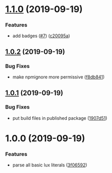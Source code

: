 # [1.1.0](https://github.com/fachammer/tree-sitter-lux/compare/v1.0.2...v1.1.0) (2019-09-19)


### Features

* add badges ([#7](https://github.com/fachammer/tree-sitter-lux/issues/7)) ([c20095a](https://github.com/fachammer/tree-sitter-lux/commit/c20095a))

## [1.0.2](https://github.com/fachammer/tree-sitter-lux/compare/v1.0.1...v1.0.2) (2019-09-19)


### Bug Fixes

* make npmignore more permissive ([f8db841](https://github.com/fachammer/tree-sitter-lux/commit/f8db841))

## [1.0.1](https://github.com/fachammer/tree-sitter-lux/compare/v1.0.0...v1.0.1) (2019-09-19)


### Bug Fixes

* put build files in published package ([1907d51](https://github.com/fachammer/tree-sitter-lux/commit/1907d51))

# 1.0.0 (2019-09-19)

### Features

- parse all basic lux literals ([3f06592](https://github.com/fachammer/tree-sitter-lux/commit/3f06592))
